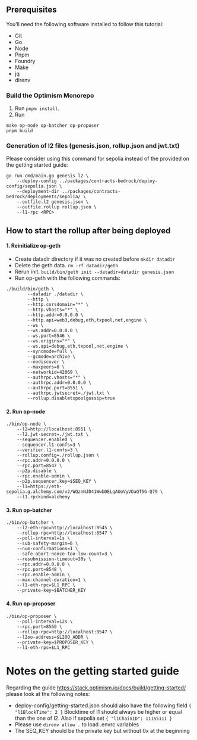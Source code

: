 ## Prerequisites
You’ll need the following software installed to follow this tutorial:

- Git
- Go
- Node
- Pnpm
- Foundry
- Make
- jq
- direnv

### Build the Optimism Monorepo

1. Run `pnpm install`.
2. Run
```
make op-node op-batcher op-proposer
pnpm build
```

### Generation of l2 files (genesis.json, rollup.json and jwt.txt)

Please consider using this command for sepolia instead of the provided on the getting started guide:
```
go run cmd/main.go genesis l2 \
    --deploy-config ../packages/contracts-bedrock/deploy-config/sepolia.json \
    --deployment-dir ../packages/contracts-bedrock/deployments/sepolia/ \
    --outfile.l2 genesis.json \
    --outfile.rollup rollup.json \
    --l1-rpc <RPC>
```


## How to start the rollup after being deployed

#### 1. Reinitialize op-geth

- Create datadir directory if it was no created before `mkdir datadir`
- Delete the geth data. `rm -rf datadir/geth`
- Rerun init. `build/bin/geth init --datadir=datadir genesis.json`
- Run op-geth with the following commands:
```
./build/bin/geth \
        --datadir ./datadir \
        --http \
        --http.corsdomain="*" \
        --http.vhosts="*" \
        --http.addr=0.0.0.0 \
        --http.api=web3,debug,eth,txpool,net,engine \
        --ws \
        --ws.addr=0.0.0.0 \
        --ws.port=8546 \
        --ws.origins="*" \
        --ws.api=debug,eth,txpool,net,engine \
        --syncmode=full \
        --gcmode=archive \
        --nodiscover \
        --maxpeers=0 \
        --networkid=42069 \
        --authrpc.vhosts="*" \
        --authrpc.addr=0.0.0.0 \
        --authrpc.port=8551 \
        --authrpc.jwtsecret=./jwt.txt \
        --rollup.disabletxpoolgossip=true
```

#### 2. Run op-node

```
./bin/op-node \
	--l2=http://localhost:8551 \
	--l2.jwt-secret=./jwt.txt \
	--sequencer.enabled \
	--sequencer.l1-confs=3 \
	--verifier.l1-confs=3 \
	--rollup.config=./rollup.json \
	--rpc.addr=0.0.0.0 \
	--rpc.port=8547 \
	--p2p.disable \
	--rpc.enable-admin \
	--p2p.sequencer.key=$SEQ_KEY \
	--l1=https://eth-sepolia.g.alchemy.com/v2/WQznNJD41WwbDELqAUoVyVDaQT5G-Q79 \
	--l1.rpckind=alchemy
```

#### 3. Run op-batcher

```
./bin/op-batcher \
    --l2-eth-rpc=http://localhost:8545 \
    --rollup-rpc=http://localhost:8547 \
    --poll-interval=1s \
    --sub-safety-margin=6 \
    --num-confirmations=1 \
    --safe-abort-nonce-too-low-count=3 \
    --resubmission-timeout=30s \
    --rpc.addr=0.0.0.0 \
    --rpc.port=8548 \
    --rpc.enable-admin \
    --max-channel-duration=1 \
    --l1-eth-rpc=$L1_RPC \
    --private-key=$BATCHER_KEY
```
#### 4. Run op-proposer

```
./bin/op-proposer \
    --poll-interval=12s \
    --rpc.port=8560 \
    --rollup-rpc=http://localhost:8547 \
    --l2oo-address=$L2OO_ADDR \
    --private-key=$PROPOSER_KEY \
    --l1-eth-rpc=$L1_RPC
```


# Notes on the getting started guide

Regarding the guide https://stack.optimism.io/docs/build/getting-started/ please look at the following notes:

- deploy-config/getting-started.json should also have the following field `{ "l1BlockTime": 2 }` Blocktime of l1 should
always be higher or equal than the one of l2. Also if sepolia set `{ "l1ChainID": 11155111 }`
- Please use `direnv allow .` to load .envrc variables
- The SEQ_KEY should be the private key but without 0x at the beginning